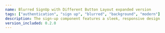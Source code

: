 ```yaml
---
name: Blurred SignUp with Different Button Layout expanded version
tags: ["authentication", "sign up", "blurred", "background", "modern"]
description: The sign-up component features a sleek, responsive design with a balanced layout. The blur effect is applied to the background to create a visually appealing and engaging experience.
version_included: 0.2.0
---
```

